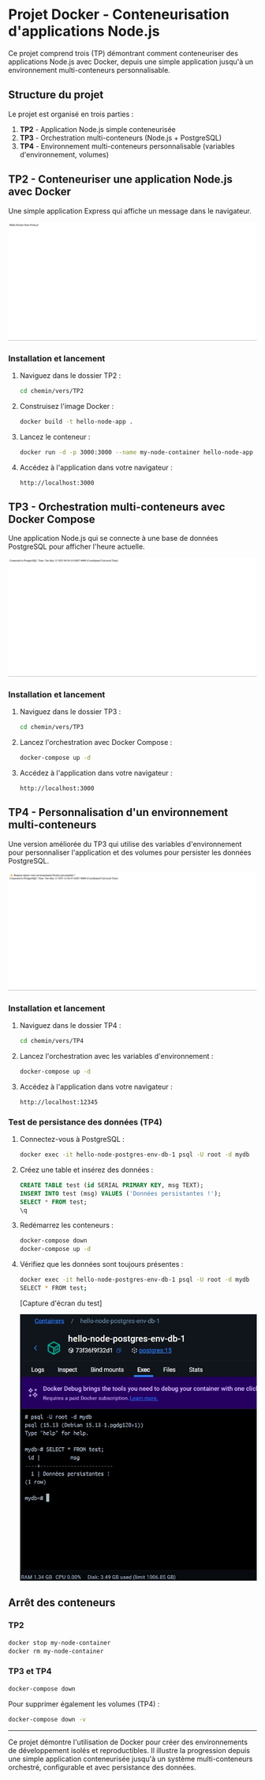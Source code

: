 # Projet Docker - Conteneurisation d'applications Node.js

Ce projet comprend trois (TP) démontrant comment conteneuriser des applications Node.js avec Docker, depuis une simple application jusqu'à un environnement multi-conteneurs personnalisable.

## Structure du projet

Le projet est organisé en trois parties :

1. **TP2** - Application Node.js simple conteneurisée
2. **TP3** - Orchestration multi-conteneurs (Node.js + PostgreSQL)
3. **TP4** - Environnement multi-conteneurs personnalisable (variables d'environnement, volumes)

## TP2 - Conteneuriser une application Node.js avec Docker

Une simple application Express qui affiche un message dans le navigateur.

![Capture d'écran de l'application TP2 en fonctionnement](screenshoots/Tp1.jpg)

### Installation et lancement

1. Naviguez dans le dossier TP2 :

   ```bash
   cd chemin/vers/TP2
   ```

2. Construisez l'image Docker :

   ```bash
   docker build -t hello-node-app .
   ```

3. Lancez le conteneur :

   ```bash
   docker run -d -p 3000:3000 --name my-node-container hello-node-app
   ```

4. Accédez à l'application dans votre navigateur :
   ```
   http://localhost:3000
   ```

## TP3 - Orchestration multi-conteneurs avec Docker Compose

Une application Node.js qui se connecte à une base de données PostgreSQL pour afficher l'heure actuelle.

![Capture d'écran de l'application TP3 en fonctionnement](screenshoots/Tp2.jpg)

### Installation et lancement

1. Naviguez dans le dossier TP3 :

   ```bash
   cd chemin/vers/TP3
   ```

2. Lancez l'orchestration avec Docker Compose :

   ```bash
   docker-compose up -d
   ```

3. Accédez à l'application dans votre navigateur :
   ```
   http://localhost:3000
   ```

## TP4 - Personnalisation d'un environnement multi-conteneurs

Une version améliorée du TP3 qui utilise des variables d'environnement pour personnaliser l'application et des volumes pour persister les données PostgreSQL.

![Capture d'écran de l'application TP4 en fonctionnement](screenshoots/Tp3.jpg)

### Installation et lancement

1. Naviguez dans le dossier TP4 :

   ```bash
   cd chemin/vers/TP4
   ```

2. Lancez l'orchestration avec les variables d'environnement :

   ```bash
   docker-compose up -d
   ```

3. Accédez à l'application dans votre navigateur :
   ```
   http://localhost:12345
   ```

### Test de persistance des données (TP4)

1. Connectez-vous à PostgreSQL :

   ```bash
   docker exec -it hello-node-postgres-env-db-1 psql -U root -d mydb
   ```

2. Créez une table et insérez des données :

   ```sql
   CREATE TABLE test (id SERIAL PRIMARY KEY, msg TEXT);
   INSERT INTO test (msg) VALUES ('Données persistantes !');
   SELECT * FROM test;
   \q
   ```

3. Redémarrez les conteneurs :

   ```bash
   docker-compose down
   docker-compose up -d
   ```

4. Vérifiez que les données sont toujours présentes :

   ```bash
   docker exec -it hello-node-postgres-env-db-1 psql -U root -d mydb
   SELECT * FROM test;
   ```

   [Capture d'écran du test]

   ![Capture d'écran du test](screenshoots/Test.jpg)

## Arrêt des conteneurs

### TP2

```bash
docker stop my-node-container
docker rm my-node-container
```

### TP3 et TP4

```bash
docker-compose down
```

Pour supprimer également les volumes (TP4) :

```bash
docker-compose down -v
```

---

Ce projet démontre l'utilisation de Docker pour créer des environnements de développement isolés et reproductibles. Il illustre la progression depuis une simple application conteneurisée jusqu'à un système multi-conteneurs orchestré, configurable et avec persistance des données.
